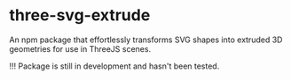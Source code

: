 # three-svg-extrude

An npm package that effortlessly transforms SVG shapes into extruded 3D geometries for use in ThreeJS scenes.

!!! Package is still in development and hasn't been tested.